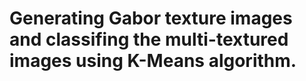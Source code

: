 # Generating Gabor texture images and classifing the multi-textured images using K-Means algorithm.
